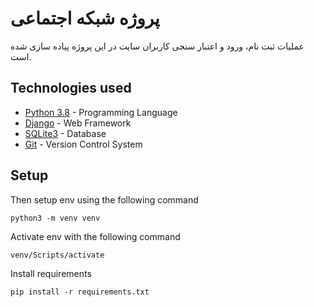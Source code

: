 # پروژه شبکه اجتماعی
عملیات ثبت نام، ورود و اعتبار سنجی کاربران سایت در این پروژه پیاده سازی شده است.

## Technologies used
- [Python 3.8](https://www.python.org/) - Programming Language
- [Django](https://docs.djangoproject.com/en/4.0/releases/4.0/) - Web Framework
- [SQLite3](https://www.sqlite.org/) - Database
- [Git](https://git-scm.com/doc) - Version Control System

## Setup

Then setup env using the following command
```
python3 -m venv venv
```
Activate env with the following command
```
venv/Scripts/activate
```
Install requirements
```
pip install -r requirements.txt
```
